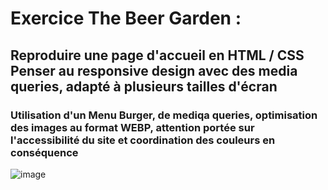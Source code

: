 # Exercice The Beer Garden :

## Reproduire une page d'accueil en HTML / CSS <br> Penser au responsive design avec des media queries, adapté à plusieurs tailles d'écran

### Utilisation d'un Menu Burger, de mediqa queries, optimisation des images au format WEBP, attention portée sur l'accessibilité du site et coordination des couleurs en conséquence

![image](https://github.com/user-attachments/assets/1988d919-6267-48d9-bb8a-953e869f1da5)
